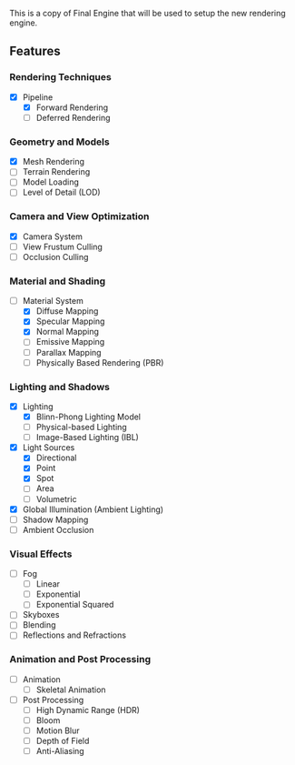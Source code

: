 This is a copy of Final Engine that will be used to setup the new rendering engine.

## Features

### Rendering Techniques

- [x] Pipeline
  - [x] Forward Rendering
  - [ ] Deferred Rendering

### Geometry and Models

- [x] Mesh Rendering
- [ ] Terrain Rendering
- [ ] Model Loading
- [ ] Level of Detail (LOD)

### Camera and View Optimization

- [x] Camera System
- [ ] View Frustum Culling
- [ ] Occlusion Culling

### Material and Shading

- [ ] Material System
  - [x] Diffuse Mapping
  - [x] Specular Mapping
  - [x] Normal Mapping
  - [ ] Emissive Mapping
  - [ ] Parallax Mapping
  - [ ] Physically Based Rendering (PBR)

### Lighting and Shadows

- [x] Lighting
  - [x] Blinn-Phong Lighting Model
  - [ ] Physical-based Lighting
  - [ ] Image-Based Lighting (IBL)
- [x] Light Sources
  - [x] Directional
  - [x] Point
  - [x] Spot
  - [ ] Area
  - [ ] Volumetric
- [x] Global Illumination (Ambient Lighting)
- [ ] Shadow Mapping
- [ ] Ambient Occlusion

### Visual Effects

- [ ] Fog
    - [ ] Linear
    - [ ] Exponential
    - [ ] Exponential Squared
- [ ] Skyboxes
- [ ] Blending
- [ ] Reflections and Refractions

### Animation and Post Processing

- [ ] Animation
  - [ ] Skeletal Animation
- [ ] Post Processing
  - [ ] High Dynamic Range (HDR)
  - [ ] Bloom
  - [ ] Motion Blur
  - [ ] Depth of Field
  - [ ] Anti-Aliasing
